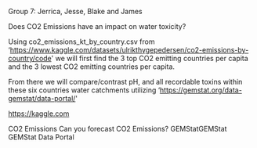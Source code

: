 Group 7: Jerrica, Jesse, Blake and James

Does CO2 Emissions have an impact on water toxicity?

Using co2_emissions_kt_by_country.csv from ‘https://www.kaggle.com/datasets/ulrikthygepedersen/co2-emissions-by-country/code' we will first find the 3 top CO2 emitting countries per capita and the 3 lowest CO2 emitting countries per capita.

From there we will compare/contrast pH, and all recordable toxins within these six countries water catchments utilizing ‘https://gemstat.org/data-gemstat/data-portal/'

https://kaggle.com

CO2 Emissions Can you forecast CO2 Emissions? GEMStatGEMStat GEMStat Data Portal
